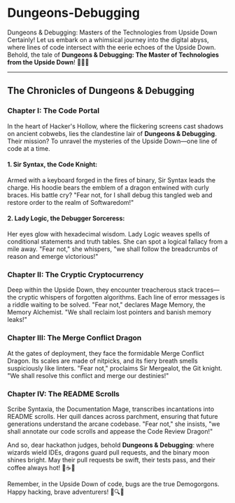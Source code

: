 # Dungeons-Debugging
Dungeons &amp; Debugging: Masters of the Technologies from Upside Down
Certainly! Let us embark on a whimsical journey into the digital abyss, where lines of code intersect with the eerie echoes of the Upside Down. Behold, the tale of **Dungeons & Debugging: The Master of Technologies from the Upside Down**! 🚀🔮👾

---

## **The Chronicles of Dungeons & Debugging**

### **Chapter I: The Code Portal**

In the heart of Hacker's Hollow, where the flickering screens cast shadows on ancient cobwebs, lies the clandestine lair of **Dungeons & Debugging**. Their mission? To unravel the mysteries of the Upside Down—one line of code at a time.

#### **1. Sir Syntax, the Code Knight:**
Armed with a keyboard forged in the fires of binary, Sir Syntax leads the charge. His hoodie bears the emblem of a dragon entwined with curly braces. His battle cry? "Fear not, for I shall debug this tangled web and restore order to the realm of Softwaredom!"

#### **2. Lady Logic, the Debugger Sorceress:**
Her eyes glow with hexadecimal wisdom. Lady Logic weaves spells of conditional statements and truth tables. She can spot a logical fallacy from a mile away. "Fear not," she whispers, "we shall follow the breadcrumbs of reason and emerge victorious!"

### **Chapter II: The Cryptic Cryptocurrency**

Deep within the Upside Down, they encounter treacherous stack traces—the cryptic whispers of forgotten algorithms. Each line of error messages is a riddle waiting to be solved. "Fear not," declares Mage Memory, the Memory Alchemist. "We shall reclaim lost pointers and banish memory leaks!"

### **Chapter III: The Merge Conflict Dragon**

At the gates of deployment, they face the formidable Merge Conflict Dragon. Its scales are made of nitpicks, and its fiery breath smells suspiciously like linters. "Fear not," proclaims Sir Mergealot, the Git knight. "We shall resolve this conflict and merge our destinies!"

### **Chapter IV: The README Scrolls**

Scribe Syntaxia, the Documentation Mage, transcribes incantations into README scrolls. Her quill dances across parchment, ensuring that future generations understand the arcane codebase. "Fear not," she insists, "we shall annotate our code scrolls and appease the Code Review Dragon!"

And so, dear hackathon judges, behold **Dungeons & Debugging**: where wizards wield IDEs, dragons guard pull requests, and the binary moon shines bright. May their pull requests be swift, their tests pass, and their coffee always hot! 🌟☕✨

Remember, in the Upside Down of code, bugs are the true Demogorgons. Happy hacking, brave adventurers! 🚀🔍🌌
